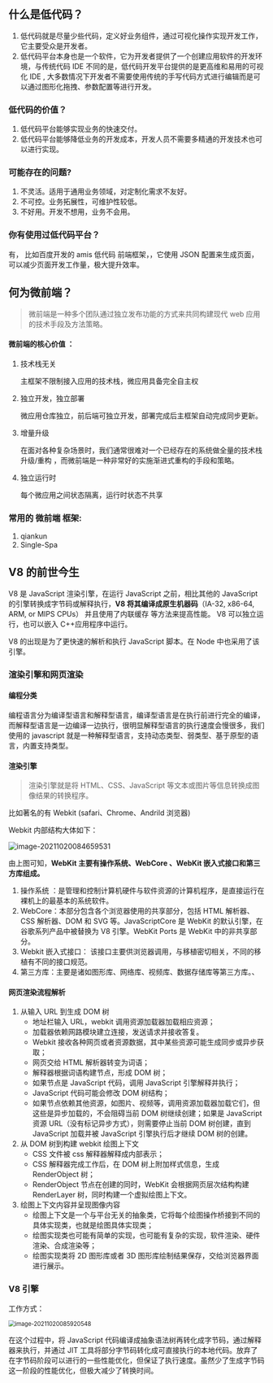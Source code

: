 ## 什么是低代码？

1. 低代码就是尽量少些代码，定义好业务组件，通过可视化操作实现开发工作，它主要受众是开发者。
2. 低代码平台本身也是一个软件，它为开发者提供了一个创建应用软件的开发环境，与传统代码 IDE 不同的是，低代码开发平台提供的是更高维和易用的可视化 IDE , 大多数情况下开发者不需要使用传统的手写代码方式进行编辑而是可以通过图形化拖拽、参数配置等进行开发。

### 低代码的价值？

1. 低代码平台能够实现业务的快速交付。
2. 低代码平台能够降低业务的开发成本，开发人员不需要多精通的开发技术也可以进行实现。

### 可能存在的问题?

1. 不灵活。适用于通用业务领域，对定制化需求不友好。
2. 不可控。业务拓展性，可维护性较低。
3. 不好用。开发不想用，业务不会用。

### 你有使用过低代码平台？

有， 比如百度开发的 amis 低代码 前端框架，，它使用 JSON 配置来生成页面，可以减少页面开发工作量，极大提升效率。

## 何为微前端？

> 微前端是一种多个团队通过独立发布功能的方式来共同构建现代 web 应用的技术手段及方法策略。

#### 微前端的核心价值 ：

1. 技术栈无关

   主框架不限制接入应用的技术栈，微应用具备完全自主权

2. 独立开发，独立部署

   微应用仓库独立，前后端可独立开发，部署完成后主框架自动完成同步更新。

3. 增量升级

   在面对各种复杂场景时，我们通常很难对一个已经存在的系统做全量的技术栈升级/重构 ，而微前端是一种非常好的实施渐进式重构的手段和策略。

4. 独立运行时

   每个微应用之间状态隔离，运行时状态不共享

### 常用的 微前端 框架:

1. qiankun
2. Single-Spa

## V8 的前世今生

V8 是 JavaScript 渲染引擎，在运行 JavaScript 之前，相比其他的 JavaScript 的引擎转换成字节码或解释执行，**V8 将其编译成原生机器码**（IA-32, x86-64, ARM, or MIPS CPUs） 并且使用了内联缓存 等方法来提高性能。 V8 可以独立运行，也可以嵌入 C++应用程序中运行。

V8 的出现是为了更快速的解析和执行 JavaScript 脚本。在 Node 中也采用了该引擎。

### 渲染引擎和网页渲染

#### 编程分类

编程语言分为编译型语言和解释型语言，编译型语言是在执行前进行完全的编译，而解释型语言是一边编译一边执行，很明显解释型语言的执行速度会慢很多，我们使用的 javascript 就是一种解释型语言，支持动态类型、弱类型、基于原型的语言，内置支持类型。

#### 渲染引擎

> 渲染引擎就是将 HTML、CSS、JavaScript 等文本或图片等信息转换成图像结果的转换程序。

比如著名的有 Webkit (safari、Chrome、Andrild 浏览器)

Webkit 内部结构大体如下：

<img src="https://techliuimg.oss-cn-beijing.aliyuncs.com/img/202110200846659.png" alt="image-20211020084659531"  />

由上图可知，**WebKit 主要有操作系统、WebCore 、WebKit 嵌入式接口和第三方库组成。**

1. 操作系统 ：是管理和控制计算机硬件与软件资源的计算机程序，是直接运行在裸机上的最基本的系统软件。
2. WebCore：本部分包含各个浏览器使用的共享部分，包括 HTML 解析器、CSS 解析器、DOM 和 SVG 等。JavaScriptCore 是 WebKit 的默认引擎，在谷歌系列产品中被替换为 V8 引擎。WebKit Ports 是 WebKit 中的非共享部分。
3. Webkit 嵌入式接口： 该接口主要供浏览器调用，与移植密切相关，不同的移植有不同的接口规范。
4. 第三方库：主要是诸如图形库、网络库、视频库、数据存储库等第三方库。、

#### 网页渲染流程解析

1. 从输入 URL 到生成 DOM 树
   - 地址栏输入 URL，webkit 调用资源加载器加载相应资源；
   - 加载器依赖网路模块建立连接，发送请求并接收答复。
   - Webkit 接收各种网页或者资源数据，其中某些资源可能生成同步或异步获取；
   - 网页交给 HTML 解析器转变为词语；
   - 解释器根据词语构建节点，形成 DOM 树；
   - 如果节点是 JavaScript 代码，调用 JavaScript 引擎解释并执行；
   - JavaScript 代码可能会修改 DOM 树结构；
   - 如果节点依赖其他资源，如图片、视频等，调用资源加载器加载它们，但这些是异步加载的，不会阻碍当前 DOM 树继续创建；如果是 JavaScript 资源 URL（没有标记异步方式），则需要停止当前 DOM 树创建，直到 JavaScript 加载并被 JavaScript 引擎执行后才继续 DOM 树的创建。
2. 从 DOM 树到构建 webkit 绘图上下文
   - CSS 文件被 css 解释器解释成内部表示；
   - CSS 解释器完成工作后，在 DOM 树上附加样式信息，生成 RenderObject 树；
   - RenderObject 节点在创建的同时，WebKit 会根据网页层次结构构建 RenderLayer 树，同时构建一个虚拟绘图上下文。
3. 绘图上下文内容并呈现图像内容
   - 绘图上下文是一个与平台无关的抽象类，它将每个绘图操作桥接到不同的具体实现类，也就是绘图具体实现类；
   - 绘图实现类也可能有简单的实现，也可能有复杂的实现，软件渲染、硬件渲染、合成渲染等；
   - 绘图实现类将 2D 图形库或者 3D 图形库绘制结果保存，交给浏览器界面进行展示。

### V8 引擎

工作方式：

<img src="https://techliuimg.oss-cn-beijing.aliyuncs.com/img/202110200859639.png" alt="image-20211020085920548" style="zoom:80%;" />

在这个过程中，将 JavaScript 代码编译成抽象语法树再转化成字节码，通过解释器来执行，并通过 JIT 工具将部分字节码转化成可直接执行的本地代码。放弃了在字节码阶段可以进行的一些性能优化，但保证了执行速度。虽然少了生成字节码这一阶段的性能优化，但极大减少了转换时间。
